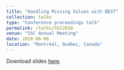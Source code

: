 ```yaml
---
title: "Handling Missing Values with BEST"
collection: talks
type: "Conference proceedings talk"
permalink: /talks/SSC2018
venue: "SSC Annual Meeting"
date: 2018-06-06
location: "Montréal, Québec, Canada"
---
```


Download slides [here](http://cedricbeaulac.github.io/files/SSC2018.pdf).
